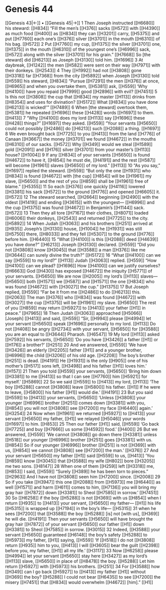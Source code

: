 # Genesis 44
[[Genesis 43|←]] • [[Genesis 45|→]]
1 Then Joseph instructed [[H6680]] his steward: [[H834]] “Fill the men’s [[H376]] sacks [[H572]] with [[H4390]] as much food [[H400]] as [[H834]] they can [[H3201]] carry, [[H5375]] and put [[H7760]] each one’s [[H376]] silver [[H3701]] in the mouth [[H6310]] of his bag. [[H572]] 
2 Put [[H7760]] my cup, [[H1375]] the silver [[H3701]] one, [[H1375]] in the mouth [[H6310]] of the youngest one’s [[H6996]] sack, [[H572]] along with the silver [[H3701]] for his grain.” [[H7668]] So [the steward] did [[H6213]] as Joseph [[H3130]] told him. [[H1696]] 
3 At daybreak, [[H1242]] the men [[H582]] were sent on their way [[H7971]] with their donkeys. [[H2543]] 
4 They [[H1992]] had not [[H3808]] gone [[H3318]] far [[H7368]] from the city [[H5892]] when Joseph [[H3130]] told [[H559]] his steward, [[H834]] “Pursue [[H7291]] the men [[H376]] at once, [[H6965]] and when you overtake them, [[H5381]] ask, [[H559]] ‘Why [[H4100]] have you repaid [[H7999]] good [[H2896]] with evil? [[H7451]] 
5 Is this not [[H3808]] the cup that [[H834]] my master [[H113]] drinks from [[H8354]] and uses for divination? [[H5172]] What [[H834]] you have done [[H6213]] is wicked!’” [[H7489]] 
6 When [the steward] overtook them, [[H5381]] he repeated [[H1696]] these [[H428]] words [[H1697]] to them. [[H413]] 
7 “Why [[H4100]] does my lord [[H113]] say [[H1696]] these [[H428]] things?” [[H1697]] they asked. [[H559]] “Your servants [[H5650]] could not possibly [[H2486]] do [[H6213]] such [[H2088]] a thing. [[H1697]] 
8 We even brought back [[H7725]] to you [[H413]] from the land [[H776]] of Canaan [[H3667]] the money [[H3701]] we found [[H4672]] in the mouths [[H6310]] of our sacks. [[H572]] Why [[H349]] would we steal [[H1589]] gold [[H2091]] and [[H176]] silver [[H3701]] from your master’s [[H113]] house? [[H1004]] 
9 If any [[H834]] of your servants [[H5650]] is found [[H4672]] to have it, [[H854]] he must die, [[H4191]] and the rest [[H587]] will become [[H1961]] slaves [[H5650]] of my lord.” [[H113]] 
10 “As you say,” [[H1697]] replied the steward. [[H559]] “But only the one [[H1931]] who [[H834]] is found [[H4672]] with [the cup] [[H854]] will be [[H1961]] my  slave, [[H5650]] and the rest of you [[H859]] shall be [[H1961]] free of blame.” [[H5355]] 
11 So each [[H376]] one quickly [[H4116]] lowered [[H3381]] his sack [[H572]] to the ground [[H776]] and opened [[H6605]] it. [[H572]] 
12 The steward searched, [[H2664]] beginning [[H2490]] with the oldest [[H1419]] and ending [[H3615]] with the youngest— [[H6996]] and the cup [[H1375]] was found [[H4672]] in Benjamin’s [[H1144]] sack. [[H572]] 
13 Then they all tore [[H7167]] their clothes, [[H8071]] loaded [[H6006]] their donkeys, [[H2543]] and returned [[H7725]] to the city. [[H5892]] 
14 When Judah [[H3063]] and his brothers [[H251]] arrived at [[H935]] Joseph’s [[H3130]] house, [[H1004]] he [[H1931]] was still [[H5750]] there, [[H8033]] and they fell [[H5307]] to the ground [[H776]] before him. [[H6440]] 
15 “What [[H4100]] is this [[H2088]] deed [[H4639]] you have done?” [[H6213]] Joseph [[H3130]] declared. [[H559]] “Did you not [[H3808]] know [[H3045]] that [[H3588]] a man [[H376]] like me [[H3644]] can surely divine the truth?” [[H5172]] 
16 “What [[H4100]] can we say [[H559]] to my lord?” [[H113]] Judah [[H3063]] replied. [[H559]] “How [[H4100]] can we plead? [[H1696]] How [[H4100]] can we justify ourselves? [[H6663]] God [[H430]] has exposed [[H4672]] the iniquity [[H5771]] of your servants. [[H5650]] We are now [[H2005]] my lord’s [[H113]] slaves— [[H5650]] both [[H1571]] we [[H587]] and [[H1571]] the one [[H834]] who was found [[H4672]] with [[H3027]] the cup.” [[H1375]] 
17 But Joseph replied, [[H559]] “Far be it from me [[H2486]] to do [[H6213]] this. [[H2063]] The man [[H376]] who [[H834]] was found [[H4672]] with [[H3027]] the cup [[H1375]] will be [[H1961]] my slave. [[H5650]] The rest of you [[H859]] may return [[H5927]] to [[H413]] your father [[H1]] in peace.” [[H7965]] 
18 Then Judah [[H3063]] approached [[H5066]] [Joseph] [[H413]] and said, [[H559]] “Sir, [[H994]] please [[H4994]] let your servant [[H5650]] speak [[H1696]] personally to my lord. [[H113]] Do not [[H408]] be angry [[H2734]] with your servant, [[H5650]] for [[H3588]] you are an equal to [[H3644]] Pharaoh. [[H6547]] 
19 My lord [[H113]] asked [[H7592]] his servants, [[H5650]] ‘Do you have [[H3426]] a father [[H1]] or [[H176]] a brother?’ [[H251]] 
20 And we answered, [[H559]] ‘We have [[H3426]] an elderly [[H2205]] father [[H1]] and a younger brother, [[H6996]] the child [[H3206]] of his old age. [[H2208]] The boy’s brother [[H251]] is dead. [[H4191]] He [[H1931]] is the only [[H905]] one of his mother’s [[H517]] sons left, [[H3498]] and his father [[H1]] loves him.’ [[H157]] 
21 Then you told [[H559]] your servants, [[H5650]] ‘Bring him down [[H3381]] to me [[H413]] so that I can see [[H7760]] him [[H5921]] for myself.’ [[H5869]] 
22 So we said [[H559]] to [[H413]] my lord, [[H113]] ‘The boy [[H5288]] cannot [[H3808]] leave [[H5800]] his father. [[H1]] If he were to leave, [[H5800]] his father [[H1]] would die.’ [[H4191]] 
23 But you said [[H559]] to [[H413]] your servants, [[H5650]] ‘Unless [[H3808]] your younger [[H6996]] brother [[H251]] comes down [[H3381]] with you, [[H854]] you will not [[H3808]] see [[H7200]] my face [[H6440]] again.’ [[H3254]] 
24 Now when [[H1961]] we returned [[H5927]] to [[H413]] your servant [[H5650]] my father, [[H1]] we relayed [[H5046]] your words [[H1697]] to him. [[H853]] 
25 Then our father [[H1]] said, [[H559]] ‘Go back [[H7725]] and buy [[H7666]] us  some [[H4592]] food.’ [[H400]] 
26 But we answered, [[H559]] ‘We cannot [[H3808]] go down there [[H3381]] unless [[H518]] our younger [[H6996]] brother [[H251]] goes [[H3381]] with us. [[H854]] So if our younger [[H6996]] brother [[H251]] is not [[H369]] with us, [[H854]] we cannot [[H3808]] see [[H7200]] the man.’ [[H376]] 
27 And your servant [[H5650]] my father [[H1]] said [[H559]] to us, [[H413]] ‘You [[H859]] know [[H3045]] that [[H3588]] my wife [[H802]] bore [[H3205]] me  two sons. [[H8147]] 
28 When one of them [[H259]] left [[H3318]] me, [[H853]] I said, [[H559]] “Surely [[H389]] he has been torn to pieces.” [[H2963]] And I have not [[H3808]] seen him [[H7200]] since. [[H2008]] 
29 So if you take [[H3947]] this one [[H2088]] from [[H5973]] me [[H6440]] as well [[H1571]] and harm [[H611]] comes to him, [[H7136]] you will bring my gray hair [[H7872]] down [[H3381]] to Sheol [[H7585]] in sorrow.’ [[H7451]] 
30 So [[H6258]] if the boy [[H5288]] is not [[H369]] with us [[H854]] when I return [[H935]] to [[H413]] your servant, [[H5650]] my father— [[H1]] his life [[H5315]] is wrapped up [[H7194]] in the boy’s life— [[H5315]] 
31 when he sees [[H7200]] that [[H3588]] the boy [[H5288]] [is] not [with us], [[H369]] he will die. [[H4191]] Then your servants [[H5650]] will have brought the gray hair [[H7872]] of your servant [[H5650]] our father [[H1]] down [[H3381]] to Sheol [[H7585]] in sorrow. [[H3015]] 
32 Indeed, [[H3588]] your servant [[H5650]] guaranteed [[H6148]] the boy’s safety [[H5288]] to [[H5973]] my father, [[H1]] saying, [[H559]] ‘If [[H518]] I do not [[H3808]] return [[H935]] him to you, [[H413]] I will [[H3605]] bear the guilt [[H2398]] before you, my father, [[H1]] all my life.’ [[H3117]] 
33 Now [[H6258]] please [[H4994]] let your servant [[H5650]] stay here [[H3427]] as my lord’s [[H113]] slave, [[H5650]] in place of [[H8478]] the boy. [[H5288]] Let him return [[H5927]] with [[H5973]] his brothers. [[H251]] 
34 For [[H3588]] how [[H349]] can I go back [[H5927]] to [[H413]] my father [[H1]] without [[H369]] the boy? [[H5288]] I could not bear [[H6435]] to see [[H7200]] the misery [[H7451]] that [[H834]] would overwhelm [[H4672]] [him].” [[H1]] 
